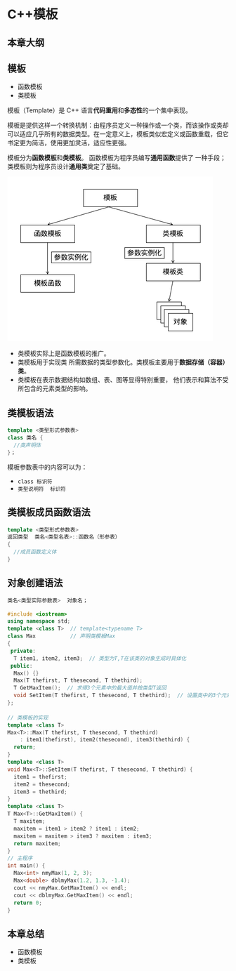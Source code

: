 # C++模板

## 本章大纲

## 模板

- 函数模板
- 类模板

模板（Template）是 C++ 语言**代码重用**和**多态性**的一个集中表现。

模板是提供这样一个转换机制：由程序员定义一种操作或一个类，而该操作或类却可以适应几乎所有的数据类型。在一定意义上，模板类似宏定义或函数重载，但它书定更为简洁，使用更加灵活，适应性更强。

模板分为**函数模板**和**类模板**。 函数模板为程序员编写**通用函数**提供了 一种手段；类模板则为程序员设计**通用类**奠定了基础。

![图1. 模板](../../assets/images/ch22/01.png)

- 类模板实际上是函数模板的推广。
- 类模板用于实现类 所需数据的类型参数化。类模板主要用于**数据存储（容器）类**。 
- 类模板在表示数据结构如数组、表、图等显得特别重要， 他们表示和算法不受所包含的元素类型的影响。

## 类模板语法

```cpp
template <类型形式参数表>
class 类名 {
  //类声明体
}；
```

模板参数表中的内容可以为：

- `class 标识符`
- `类型说明符  标识符`

## 类模板成员函数语法

```cpp
template <类型形式参数表>
返回类型  类名<类型名表>::函数名（形参表）
{
  //成员函数定义体
}
```

## 对象创建语法

```cpp
类名<类型实际参数表>  对象名；
```

```cpp
#include <iostream>
using namespace std;
template <class T>  // template<typename T>
class Max           // 声明类模板Max
{
 private:
  T item1, item2, item3;  // 类型为T,T在该类的对象生成时具体化
 public:
  Max() {}
  Max(T thefirst, T thesecond, T thethird);
  T GetMaxItem();  // 求得3个元素中的最大值并按类型T返回
  void SetItem(T thefirst, T thesecond, T thethird);  // 设置类中的3个元素的值
};

// 类模板的实现
template <class T>
Max<T>::Max(T thefirst, T thesecond, T thethird)
    : item1(thefirst), item2(thesecond), item3(thethird) {
  return;
}
template <class T>
void Max<T>::SetItem(T thefirst, T thesecond, T thethird) {
  item1 = thefirst;
  item2 = thesecond;
  item3 = thethird;
}
template <class T>
T Max<T>::GetMaxItem() {
  T maxitem;
  maxitem = item1 > item2 ? item1 : item2;
  maxitem = maxitem > item3 ? maxitem : item3;
  return maxitem;
}
// 主程序
int main() {
  Max<int> nmyMax(1, 2, 3);
  Max<double> dblmyMax(1.2, 1.3, -1.4);
  cout << nmyMax.GetMaxItem() << endl;
  cout << dblmyMax.GetMaxItem() << endl;
  return 0;
}

```

## 本章总结

- 函数模板
- 类模板